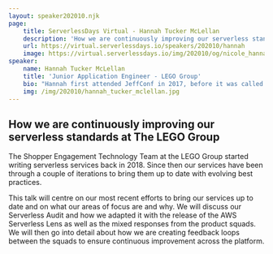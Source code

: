 ```yaml
---
layout: speaker202010.njk
page:
    title: ServerlessDays Virtual - Hannah Tucker McLellan
    description: 'How we are continuously improving our serverless standards at The LEGO Group'
    url: https://virtual.serverlessdays.io/speakers/202010/hannah
    image: https://virtual.serverlessdays.io/img/202010/og/nicole_hannah_card.png
speaker:
    name: Hannah Tucker McLellan
    title: 'Junior Application Engineer - LEGO Group'
    bio: "Hannah first attended JeffConf in 2017, before it was called Serverless Days, as she was interested in Serverless technology and keen to learn more. She hadn't yet started her career as a web developer but felt the possibilities were exciting. Since then she has become a Junior Application Engineer at The LEGO Group working as part of a full stack product squad. She is currently deepening her knowledge in React and GraphQL and is also continuing her serverless journey by exploring the world of AWS. "
    img: /img/202010/hannah_tucker_mclellan.jpg
---
```


## How we are continuously improving our serverless standards at The LEGO Group

The Shopper Engagement Technology Team at the LEGO Group started writing serverless services back in 2018. Since then our services have been through a couple of iterations to bring them up to date with evolving best practices. 

This talk will centre on our most recent efforts to bring our services up to date and on what our areas of focus are and why. We will discuss our Serverless Audit and how we adapted it with the release of the AWS Serverless Lens as well as the mixed responses from the product squads. We will then go into detail about how we are creating feedback loops between the squads to ensure continuous improvement across the platform.